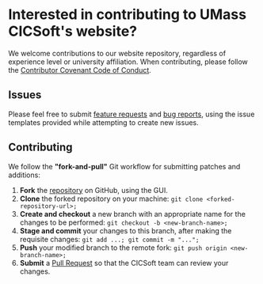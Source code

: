 # Interested in contributing to UMass CICSoft's website?
We welcome contributions to our website repository, regardless of experience level or university affiliation. When contributing, please follow the [Contributor Covenant Code of Conduct](https://github.com/umass-cicsoft/umass-cicsoft.github.io/blob/main/CODE_OF_CONDUCT.md).

## Issues
Please feel free to submit [feature requests](https://github.com/umass-cicsoft/umass-cicsoft.github.io/issues/new?assignees=&labels=enhancement&template=feature-request.md&title=%5BFEATURE+REQUEST%5D+) and [bug reports](https://github.com/umass-cicsoft/umass-cicsoft.github.io/issues/new?assignees=&labels=bug&template=bug-report.md&title=%5BBUG%5D), using the issue templates provided while attempting to create new issues.

## Contributing
We follow the **"fork-and-pull"** Git workflow for submitting patches and additions:

1. **Fork** the [repository](https://github.com/umass-cicsoft/umass-cicsoft.github.io) on GitHub, using the GUI.
2. **Clone** the forked repository on your machine: `git clone <forked-repository-url>;`
3. **Create and checkout** a new branch with an appropriate name for the changes to be performed: `git checkout -b <new-branch-name>;`
4. **Stage and commit** your changes to this branch, after making the requisite changes: `git add ...; git commit -m "..."; `
5. **Push** your modified branch to the remote fork: `git push origin <new-branch-name>;`
6. **Submit** a [Pull Request](https://github.com/umass-cicsoft/umass-cicsoft.github.io/compare) so that the CICSoft team can review your changes.
